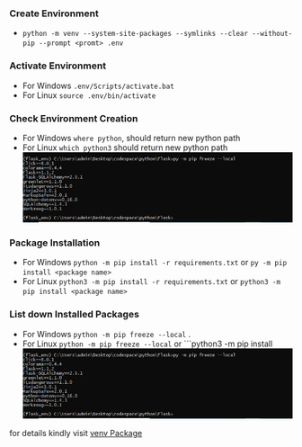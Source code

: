 ### Create Environment 
* ```python -m venv --system-site-packages --symlinks --clear --without-pip --prompt <promt> .env```

### Activate Environment
* For Windows  ```.env/Scripts/activate.bat```
* For Linux  ```source .env/bin/activate```

### Check Environment Creation
* For Windows ```where python```, should return new python path 
* For Linux ```which python3```  should return new python path
![where python windows](./pip_freeze_windows.PNG)

### Package Installation 
* For Windows ```python -m pip install -r requirements.txt``` or ```py -m pip install <package name> ```
* For Linux ```python3 -m pip install -r requirements.txt``` or ```python3 -m pip install <package name> ``` 

### List down Installed Packages
* For Windows ```python -m pip freeze --local``` .
* For Linux ```python -m pip freeze --local``` or ```python3 -m pip install <package name>
  ![pip freeze windows](./pip_freeze_windows.PNG)

for details kindly visit [venv Package](https://packaging.python.org/guides/installing-using-pip-and-virtual-environments/)